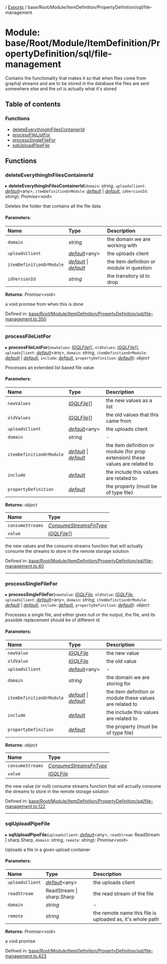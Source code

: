 [](../README.md) / [Exports](../modules.md) / base/Root/Module/ItemDefinition/PropertyDefinition/sql/file-management

# Module: base/Root/Module/ItemDefinition/PropertyDefinition/sql/file-management

Contains the functionality that makes it so that when files come from graphql
streams and are to be stored in the database the files are sent somewhere else
and the url is actually what it's stored

## Table of contents

### Functions

- [deleteEverythingInFilesContainerId](base_root_module_itemdefinition_propertydefinition_sql_file_management.md#deleteeverythinginfilescontainerid)
- [processFileListFor](base_root_module_itemdefinition_propertydefinition_sql_file_management.md#processfilelistfor)
- [processSingleFileFor](base_root_module_itemdefinition_propertydefinition_sql_file_management.md#processsinglefilefor)
- [sqlUploadPipeFile](base_root_module_itemdefinition_propertydefinition_sql_file_management.md#sqluploadpipefile)

## Functions

### deleteEverythingInFilesContainerId

▸ **deleteEverythingInFilesContainerId**(`domain`: *string*, `uploadsClient`: [*default*](../classes/server_services_base_storageprovider.default.md)<any\>, `itemDefinitionOrModule`: [*default*](../classes/base_root_module_itemdefinition.default.md) \| [*default*](../classes/base_root_module.default.md), `idVersionId`: *string*): *Promise*<void\>

Deletes the folder that contains all
the file data

#### Parameters:

Name | Type | Description |
:------ | :------ | :------ |
`domain` | *string* | the domain we are working with   |
`uploadsClient` | [*default*](../classes/server_services_base_storageprovider.default.md)<any\> | the uploads client   |
`itemDefinitionOrModule` | [*default*](../classes/base_root_module_itemdefinition.default.md) \| [*default*](../classes/base_root_module.default.md) | the item definition or module in question   |
`idVersionId` | *string* | the transitory id to drop   |

**Returns:** *Promise*<void\>

a void promise from when this is done

Defined in: [base/Root/Module/ItemDefinition/PropertyDefinition/sql/file-management.ts:350](https://github.com/onzag/itemize/blob/55e63f2c/base/Root/Module/ItemDefinition/PropertyDefinition/sql/file-management.ts#L350)

___

### processFileListFor

▸ **processFileListFor**(`newValues`: [*IGQLFile*](../interfaces/gql_querier.igqlfile.md)[], `oldValues`: [*IGQLFile*](../interfaces/gql_querier.igqlfile.md)[], `uploadsClient`: [*default*](../classes/server_services_base_storageprovider.default.md)<any\>, `domain`: *string*, `itemDefinitionOrModule`: [*default*](../classes/base_root_module_itemdefinition.default.md) \| [*default*](../classes/base_root_module.default.md), `include`: [*default*](../classes/base_root_module_itemdefinition_include.default.md), `propertyDefinition`: [*default*](../classes/base_root_module_itemdefinition_propertydefinition.default.md)): *object*

Processes an extended list based
file value

#### Parameters:

Name | Type | Description |
:------ | :------ | :------ |
`newValues` | [*IGQLFile*](../interfaces/gql_querier.igqlfile.md)[] | the new values as a list   |
`oldValues` | [*IGQLFile*](../interfaces/gql_querier.igqlfile.md)[] | the old values that this came from   |
`uploadsClient` | [*default*](../classes/server_services_base_storageprovider.default.md)<any\> | the uploads client   |
`domain` | *string* | - |
`itemDefinitionOrModule` | [*default*](../classes/base_root_module_itemdefinition.default.md) \| [*default*](../classes/base_root_module.default.md) | the item definition or module (for prop extension) these values are related to   |
`include` | [*default*](../classes/base_root_module_itemdefinition_include.default.md) | the include this values are related to   |
`propertyDefinition` | [*default*](../classes/base_root_module_itemdefinition_propertydefinition.default.md) | the property (must be of type file)   |

**Returns:** *object*

Name | Type |
:------ | :------ |
`consumeStreams` | [*ConsumeStreamsFnType*](base_root_sql.md#consumestreamsfntype) |
`value` | [*IGQLFile*](../interfaces/gql_querier.igqlfile.md)[] |

the new values and the consume streams function that will actually consume the
streams to store in the remote storage solution

Defined in: [base/Root/Module/ItemDefinition/PropertyDefinition/sql/file-management.ts:40](https://github.com/onzag/itemize/blob/55e63f2c/base/Root/Module/ItemDefinition/PropertyDefinition/sql/file-management.ts#L40)

___

### processSingleFileFor

▸ **processSingleFileFor**(`newValue`: [*IGQLFile*](../interfaces/gql_querier.igqlfile.md), `oldValue`: [*IGQLFile*](../interfaces/gql_querier.igqlfile.md), `uploadsClient`: [*default*](../classes/server_services_base_storageprovider.default.md)<any\>, `domain`: *string*, `itemDefinitionOrModule`: [*default*](../classes/base_root_module_itemdefinition.default.md) \| [*default*](../classes/base_root_module.default.md), `include`: [*default*](../classes/base_root_module_itemdefinition_include.default.md), `propertyDefinition`: [*default*](../classes/base_root_module_itemdefinition_propertydefinition.default.md)): *object*

Processes a single file, and either gives
null or the output, the file, and its possible replacement
should be of different id

#### Parameters:

Name | Type | Description |
:------ | :------ | :------ |
`newValue` | [*IGQLFile*](../interfaces/gql_querier.igqlfile.md) | the new value   |
`oldValue` | [*IGQLFile*](../interfaces/gql_querier.igqlfile.md) | the old value   |
`uploadsClient` | [*default*](../classes/server_services_base_storageprovider.default.md)<any\> | - |
`domain` | *string* | the domain we are storing for   |
`itemDefinitionOrModule` | [*default*](../classes/base_root_module_itemdefinition.default.md) \| [*default*](../classes/base_root_module.default.md) | the item definition or module these values are related to   |
`include` | [*default*](../classes/base_root_module_itemdefinition_include.default.md) | the include this values are related to   |
`propertyDefinition` | [*default*](../classes/base_root_module_itemdefinition_propertydefinition.default.md) | the property (must be of type file)   |

**Returns:** *object*

Name | Type |
:------ | :------ |
`consumeStreams` | [*ConsumeStreamsFnType*](base_root_sql.md#consumestreamsfntype) |
`value` | [*IGQLFile*](../interfaces/gql_querier.igqlfile.md) |

the new value (or null) consume streams function that will actually consume the
streams to store in the remote storage solution

Defined in: [base/Root/Module/ItemDefinition/PropertyDefinition/sql/file-management.ts:122](https://github.com/onzag/itemize/blob/55e63f2c/base/Root/Module/ItemDefinition/PropertyDefinition/sql/file-management.ts#L122)

___

### sqlUploadPipeFile

▸ **sqlUploadPipeFile**(`uploadsClient`: [*default*](../classes/server_services_base_storageprovider.default.md)<any\>, `readStream`: ReadStream \| sharp.Sharp, `domain`: *string*, `remote`: *string*): *Promise*<void\>

Uploads a file in a given upload container

#### Parameters:

Name | Type | Description |
:------ | :------ | :------ |
`uploadsClient` | [*default*](../classes/server_services_base_storageprovider.default.md)<any\> | the uploads client   |
`readStream` | ReadStream \| sharp.Sharp | the read stream of the file   |
`domain` | *string* | - |
`remote` | *string* | the remote name this file is uploaded as, it's whole path   |

**Returns:** *Promise*<void\>

a void promise

Defined in: [base/Root/Module/ItemDefinition/PropertyDefinition/sql/file-management.ts:423](https://github.com/onzag/itemize/blob/55e63f2c/base/Root/Module/ItemDefinition/PropertyDefinition/sql/file-management.ts#L423)
